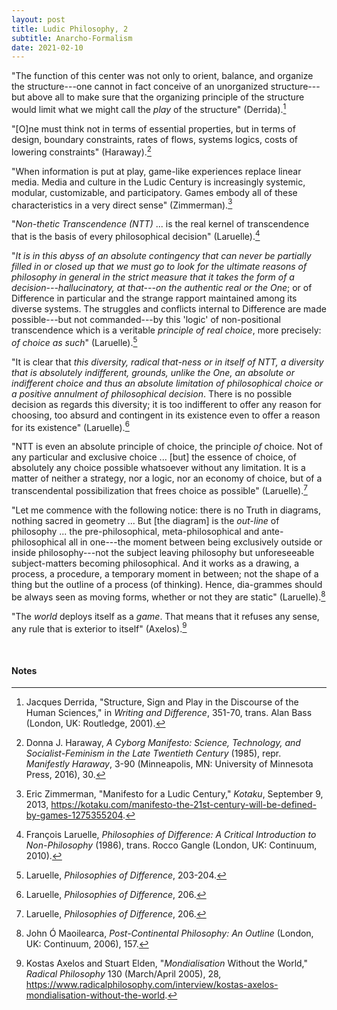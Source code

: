 ```yaml
---
layout: post
title: Ludic Philosophy, 2
subtitle: Anarcho-Formalism
date: 2021-02-10
---
```


"The function of this center was not only to orient, balance, and organize the structure---one cannot in fact conceive of an unorganized structure---but above all to make sure that the organizing principle of the structure would limit what we might call the *play* of the structure" (Derrida).[^1]

"[O]ne must think not in terms of essential properties, but in terms of design, boundary constraints, rates of flows, systems logics, costs of lowering constraints" (Haraway).[^2]

"When information is put at play, game-like experiences replace linear media. Media and culture in the Ludic Century is increasingly systemic, modular, customizable, and participatory. Games embody all of these characteristics in a very direct sense" (Zimmerman).[^3]

"*Non-thetic Transcendence (NTT)* ... is the real kernel of transcendence that is the basis of every philosophical decision" (Laruelle).[^4]

"*It is in this abyss of an absolute contingency that can never be partially filled in or closed up that we must go to look for the ultimate reasons of philosophy in general in the strict measure that it takes the form of a decision---hallucinatory, at that---on the authentic real or the One*; or of Difference in particular and the strange rapport maintained among its diverse systems. The struggles and conflicts internal to Difference are made possible---but not commanded---by this 'logic' of non-positional transcendence which is a veritable *principle of real choice*, more precisely: *of choice as such*" (Laruelle).[^5]

"It is clear that *this diversity, radical that-ness or in itself of NTT, a diversity that is absolutely indifferent, grounds, unlike the One, an absolute or indifferent choice and thus an absolute limitation of philosophical choice or a positive annulment of philosophical decision*. There is no possible decision as regards this diversity; it is too indifferent to offer any reason for choosing, too absurd and contingent in its existence even to offer a reason for its existence" (Laruelle).[^6]

"NTT is even an absolute principle of choice, the principle *of* choice. Not of any particular and exclusive choice ... [but] the essence of choice, of absolutely any choice possible whatsoever without any limitation. It is a matter of neither a strategy, nor a logic, nor an economy of choice, but of a transcendental possibilization that frees choice as possible" (Laruelle).[^7]

"Let me commence with the following notice: there is no Truth in diagrams, nothing sacred in geometry ... But [the diagram] is the *out-line* of philosophy ... the pre-philosophical, meta-philosophical and ante-philosophical all in one---the moment between being exclusively outside or inside philosophy---not the subject leaving philosophy but unforeseeable subject-matters becoming philosophical. And it works as a drawing, a process, a procedure, a temporary moment in between; not the shape of a thing but the outline of a process (of thinking). Hence, dia-grammes should be always seen as moving forms, whether or not they are static" (Laruelle).[^8]

"The *world* deploys itself as a *game*. That means that it refuses any sense, any rule that is exterior to itself" (Axelos).[^9]

<br>

#### Notes

[^1]: Jacques Derrida, "Structure, Sign and Play in the Discourse of the Human Sciences," in *Writing and Difference*, 351-70, trans. Alan Bass (London, UK: Routledge, 2001).
[^2]: Donna J. Haraway, *A Cyborg Manifesto: Science, Technology, and Socialist-Feminism in the Late Twentieth Century* (1985), repr. *Manifestly Haraway*, 3-90 (Minneapolis, MN: University of Minnesota Press, 2016), 30.
[^3]: Eric Zimmerman, "Manifesto for a Ludic Century," *Kotaku*, September 9, 2013, <https://kotaku.com/manifesto-the-21st-century-will-be-defined-by-games-1275355204>.
[^4]: François Laruelle, *Philosophies of Difference: A Critical Introduction to Non-Philosophy* (1986), trans. Rocco Gangle (London, UK: Continuum, 2010).
[^5]: Laruelle, *Philosophies of Difference*, 203-204.
[^6]: Laruelle, *Philosophies of Difference*, 206.
[^7]: Laruelle, *Philosophies of Difference*, 206.
[^8]: John Ó Maoilearca, *Post-Continental Philosophy: An Outline* (London, UK: Continuum, 2006), 157.
[^9]: Kostas Axelos and Stuart Elden, "*Mondialisation* Without the World," *Radical Philosophy* 130 (March/April 2005), 28, <https://www.radicalphilosophy.com/interview/kostas-axelos-mondialisation-without-the-world>.
